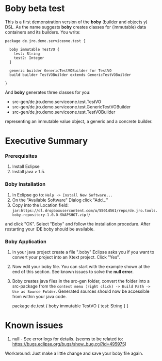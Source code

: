# Boby beta test

This is a first demonstration version of the **boby** (builder and objects y) DSL.
As the name suggests **boby** creates classes for (immutable) data containers and its builders.
You write:

    package de.jro.demo.serviceone.test {
	
	  boby immutable TestVO {
	    test: String
	    test2: Integer
	  }
	
      generic builder GenericTestVOBuilder for TestVO
      build builder TestVOBuilder extends GenericTestVOBuilder
	
    }
    
And **boby** generates three classes for you:

* src-gen/de.jro.demo.serviceone.test.TestVO
* src-gen/de.jro.demo.serviceone.test.GenericTestVOBuilder
* src-gen/de.jro.demo.serviceone.test.TestVOBuilder

representing an immutable value object, a generic and a concrete builder.


# Executive Summary

### Prerequisites

1. Install Eclipse
2. Install java > 1.5.

### Boby Installation


1. In Eclipse go to: `Help -> Install New Software...`
2. On the "Available Software" Dialog click "Add..."
3. Copy into the Location field:
`jar:https://dl.dropboxusercontent.com/u/55014561/repo/de.jro.tools.boby.repository-1.0.0-SNAPSHOT.zip!/`

and click "OK".
Select "Boby" and follow the installation procedure.
After restarting your IDE boby should be available.

### Boby Application

1. In your java project create a file "<name>.boby"
Eclipse asks you if you want to convert your project into an Xtext project. Click "Yes".
2. Now edit your boby file. You can start with the example shown at the end of this section.
See known issues to solve the **null error**.
3. Boby creates java files in the src-gen folder, convert the folder into a src-package from the `context menu (right click) -> Build Path -> Use as Source Folder`. Generated sources should now be accessible from within your java code.

    package de.test {
      boby immutable TestVO {
        test: String
      }
    }


# Known issues

1. null - See error logs for details. (seems to be related to: https://bugs.eclipse.org/bugs/show_bug.cgi?id=495975)

Workaround: Just make a little change and save your boby file again.